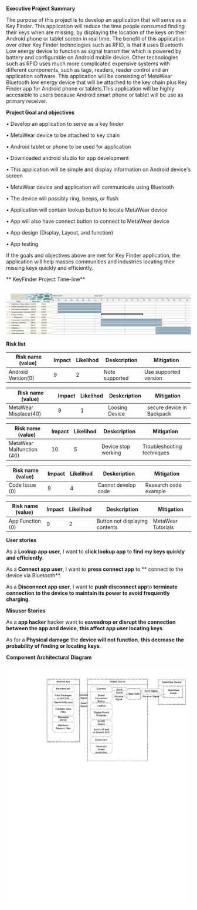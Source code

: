 **Executive Project Summary**

The purpose of this project is to develop an application that will serve as a Key Finder. This application will reduce the time people consumed finding their keys when are missing, by displaying the location of the keys on their Android phone or tablet screen in real time. The benefit of this application over other Key Finder technologies such as RFID, is that it uses Bluetooth Low energy device to function as signal transmitter which is powered by battery and configurable on Android mobile device. Other technologies such as RFID uses much more complicated expensive systems with different components, such as tags, readers, reader control and an application software. This application will be consisting of MetaWear Bluetooth low energy device that will be attached to the key chain plus Key Finder app for Android phone or tablets.This application will be highly accessible to users because Android smart phone or tablet will be use as primary receiver. 

**Project Goal and objectives**

• Develop an application to serve as a key finder

• MetaWear device to be attached to key chain

• Android tablet or phone to be used for application

• Downloaded android studio for app development

• This application will be simple and display information on Android device's screen

• MetaWear device and application will communicate using Bluetooth

• The device will possibly ring, beeps, or flush 

• Application will contain lookup button to locate MetaWear device

• App will also have connect button to connect to MetaWear device

• App design (Display, Layout, and function)

• App testing

If the goals and objectives above are met for Key Finder application, 
the application will help masses communities and industries locating their missing keys quickly and efficiently.

** KeyFinder Project Time-line**
 
 

![Alt text](https://github.com/jnyiok/KeyFinder/blob/master/Projecttimeline.jpg)




**Risk list**

| Risk name (value)  | Impact | Likelihod | Deskcription | Mitigation |
| ------------- | ------------- | ------- | ------------ | ---------- |
| Android Version(0)  | 9 | 2 | Note supported | Use supported version |

| Risk name (value)  | Impact | Likelihod | Deskcription | Mitigation |
| ------------- | ------------- | ------- | ------------ | ---------- |
| MetaWear Misplace(40)  | 9 | 1 | Loosing Device | secure device in Backpack |

| Risk name (value)  | Impact | Likelihod | Deskcription | Mitigation |
| ------------- | ------------- | ------- | ------------ | ---------- |
| MetaWear Malfunction (40)  | 10 | 5 | Device stop working | Troubleshooting techniques |

| Risk name (value)  | Impact | Likelihod | Deskcription | Mitigation |
| ------------- | ------------- | ------- | ------------ | ---------- |
| Code Issue (0)  | 9 | 4 | Cannot develop code | Research code example |

| Risk name (value)  | Impact | Likelihod | Deskcription | Mitigation |
| ------------- | ------------- | ------- | ------------ | ---------- |
| App Function (0)  | 9 | 2 | Button not displaying contents | MetaWear Tutorials |

**User stories**

As a **Lookup app user**, I want to **click lookup app** to **find my keys quickly and efficiently**.

As a **Connect app user**, I want to **press connect app** to ** connect to the device via Bluetooth**.

As a **Disconnect app user**, I want to **push disconnect app**to **terminate connection to the device to maintain its power to avoid frequently charging**.


**Misuser Stories**

As a **app hacker** hacker want to **eavesdrop or disrupt the connection between the app and device**, **this affect app user locating keys**.

As for a **Physical damage** the **device will not function**, **this decrease the probability of finding or locating keys**.





**Component Architectural Diagram**

![Alt text](https://github.com/jnyiok/KeyFinder/blob/master/ComponenArchitecturalDiagram.jpeg)
